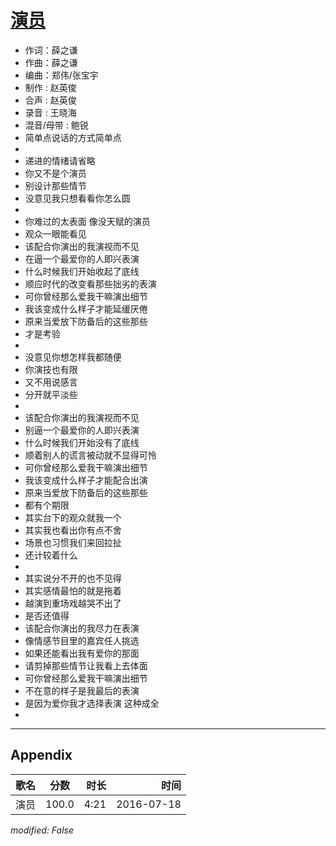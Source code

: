 # [演员](https://music.163.com/song?id=421160836)

* 作词：薛之谦
* 作曲：薛之谦
* 编曲：郑伟/张宝宇
* 制作 : 赵英俊
* 合声 : 赵英俊
* 录音 : 王晓海
* 混音/母带 : 鲍锐
* 简单点说话的方式简单点
* 
* 递进的情绪请省略
* 你又不是个演员
* 别设计那些情节
* 没意见我只想看看你怎么圆
* 
* 你难过的太表面 像没天赋的演员
* 观众一眼能看见
* 该配合你演出的我演视而不见
* 在逼一个最爱你的人即兴表演
* 什么时候我们开始收起了底线
* 顺应时代的改变看那些拙劣的表演
* 可你曾经那么爱我干嘛演出细节
* 我该变成什么样子才能延缓厌倦
* 原来当爱放下防备后的这些那些
* 才是考验
* 
* 没意见你想怎样我都随便
* 你演技也有限
* 又不用说感言
* 分开就平淡些
* 
* 该配合你演出的我演视而不见
* 别逼一个最爱你的人即兴表演
* 什么时候我们开始没有了底线
* 顺着别人的谎言被动就不显得可怜
* 可你曾经那么爱我干嘛演出细节
* 我该变成什么样子才能配合出演
* 原来当爱放下防备后的这些那些
* 都有个期限
* 其实台下的观众就我一个
* 其实我也看出你有点不舍
* 场景也习惯我们来回拉扯
* 还计较着什么
* 
* 其实说分不开的也不见得
* 其实感情最怕的就是拖着
* 越演到重场戏越哭不出了
* 是否还值得
* 该配合你演出的我尽力在表演
* 像情感节目里的嘉宾任人挑选
* 如果还能看出我有爱你的那面
* 请剪掉那些情节让我看上去体面
* 可你曾经那么爱我干嘛演出细节
* 不在意的样子是我最后的表演
* 是因为爱你我才选择表演 这种成全
* 


---

## Appendix

|歌名|分数|时长|时间|
|:---|:---:|---:|---:|
|演员|100.0|4:21|2016-07-18

*modified: False*